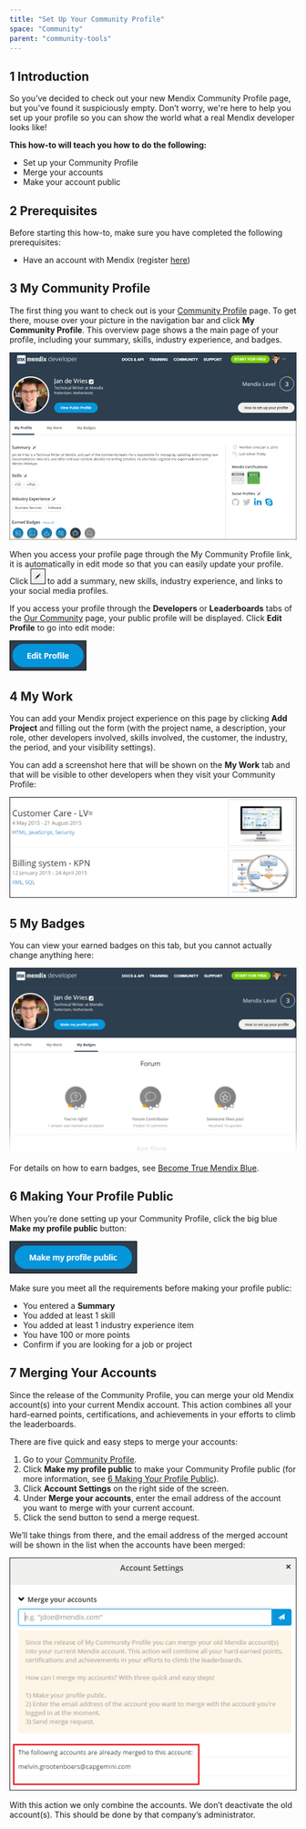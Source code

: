 ```yaml
---
title: "Set Up Your Community Profile"
space: "Community"
parent: "community-tools"
---
```


## 1 Introduction

So you’ve decided to check out your new Mendix Community Profile page, but you've found it suspiciously empty. Don’t worry, we're here to help you set up your profile so you can show the world what a real Mendix developer looks like!

**This how-to will teach you how to do the following:**

* Set up your Community Profile
* Merge your accounts
* Make your account public

## 2 Prerequisites

Before starting this how-to, make sure you have completed the following prerequisites:

* Have an account with Mendix (register [here](https://www.mendix.com/try-now/))

## 3 My Community Profile

The first thing you want to check out is your [Community Profile](https://developer.mendixcloud.com/link/profile) page. To get there, mouse over your picture in the navigation bar and click **My Community Profile**. This overview page shows a the main page of your profile, including your summary, skills, industry experience, and badges.

![](attachments/19202388/19398797.png)

When you access your profile page through the My Community Profile link, it is automatically in edit mode so that you can easily update your profile. Click ![](attachments/19202388/19399148.png) to add a summary, new skills, industry experience, and links to your social media profiles.

If you access your profile through the **Developers** or **Leaderboards** tabs of the [Our Community](https://developer.mendixcloud.com/link/community) page, your public profile will be displayed. Click **Edit Profile** to go into edit mode:

![](attachments/19202388/19398798.png)

## 4 My Work

You can add your Mendix project experience on this page by clicking **Add Project** and filling out the form (with the project name, a description, your role, other developers involved, skills involved, the customer, the industry, the period, and your visibility settings).

You can add a screenshot here that will be shown on the **My Work** tab and that will be visible to other developers when they visit your Community Profile:

![](attachments/19202388/19398799.png)

## 5 My Badges

You can view your earned badges on this tab, but you cannot actually change anything here:

![](attachments/19202388/19398803.png)

For details on how to earn badges, see [Become True Mendix Blue](https://developer.mendixcloud.com/link/faq).

## 6 Making Your Profile Public<a name="MakingYourProfilePublic"></a>

When you’re done setting up your Community Profile, click the big blue **Make my profile public** button:

![](attachments/19202388/19398800.png)

Make sure you meet all the requirements before making your profile public:

* You entered a **Summary**
* You added at least 1 skill
* You added at least 1 industry experience item
* You have 100 or more points
* Confirm if you are looking for a job or project

## 7 Merging Your Accounts

Since the release of the Community Profile, you can merge your old Mendix account(s) into your current Mendix account. This action combines all your hard-earned points, certifications, and achievements in your efforts to climb the leaderboards.

There are five quick and easy steps to merge your accounts:

1. Go to your [Community Profile](https://developer.mendixcloud.com/link/ownprofile/).
2. Click **Make my profile public** to make your Community Profile public (for more information, see [6 Making Your Profile Public](#6-making-your-profile-public)).
3. Click **Account Settings** on the right side of the screen.
4. Under **Merge your accounts**, enter the email address of the account you want to merge with your current account.
5. Click the send button to send a merge request.

We’ll take things from there, and the email address of the merged account will be shown in the list when the accounts have been merged:

![](attachments/19202388/MergeAccountsRequestApproved.png)

<div class="alert alert-info">

With this action we only combine the accounts. We don’t deactivate the old account(s). This should be done by that company’s administrator.

</div>
